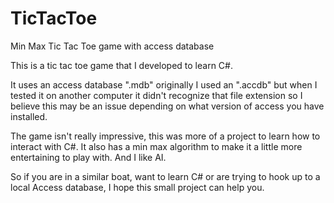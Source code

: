 # TicTacToe
Min Max Tic Tac Toe game with access database

This is a tic tac toe game that I developed to learn C#.

It uses an access database ".mdb" originally I used an ".accdb" but when I tested it on another computer it didn't recognize that file extension so I believe this may be an issue depending on what version of access you have installed.

The game isn't really impressive, this was more of a project to learn how to interact with C#. It also has a min max algorithm to make it a little more entertaining to play with. And I like AI.

So if you are in a similar boat, want to learn C# or are trying to hook up to a local Access database, I hope this small project can help you.
